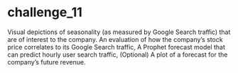 # challenge_11
Visual depictions of seasonality (as measured by Google Search traffic) that are of interest to the company.  An evaluation of how the company’s stock price correlates to its Google Search traffic, A Prophet forecast model that can predict hourly user search traffic,  (Optional) A plot of a forecast for the company’s future revenue.
